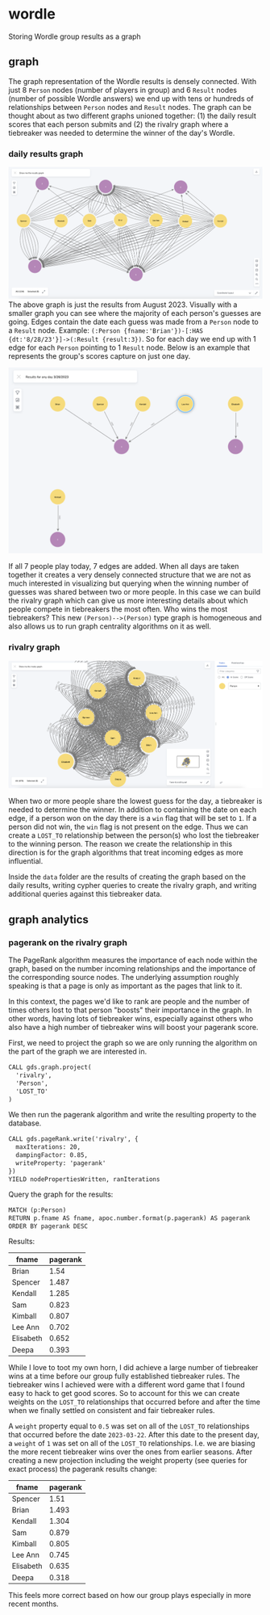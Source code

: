 # wordle

Storing Wordle group results as a graph

## graph

The graph representation of the Wordle results is densely connected. With just 8 `Person` nodes (number of players in group) and 6 `Result` nodes (number of possible Wordle answers) we end up with tens or hundreds of relationships between `Person` nodes and `Result` nodes. The graph can be thought about as two different graphs unioned together: (1) the daily result scores that each person submits and (2) the rivalry graph where a tiebreaker was needed to determine the winner of the day's Wordle.

### daily results graph

![image](results_graph_aug.png)
The above graph is just the results from August 2023. Visually with a smaller graph you can see where the majority of each person's guesses are going.
Edges contain the date each guess was made from a `Person` node to a `Result` node. Example: `(:Person {fname:'Brian'})-[:HAS {dt:'8/28/23'}]->(:Result {result:3})`. So for each day we end up with 1 edge for each `Person` pointing to 1 `Result` node. Below is an example that represents the group's scores capture on just one day.

![image](example_day_results.png)

If all 7 people play today, 7 edges are added. When all days are taken together it creates a very densely connected structure that we are not as much interested in visualizing but querying when the winning number of guesses was shared between two or more people. In this case we can build the rivalry graph which can give us more interesting details about which people compete in tiebreakers the most often. Who wins the most tiebreakers? This new `(Person)-->(Person)` type graph is homogeneous and also allows us to run graph centrality algorithms on it as well.

### rivalry graph

![image](rivalry_graph.png)

When two or more people share the lowest guess for the day, a tiebreaker is needed to determine the winner. In addition to containing the date on each edge, if a person won on the day there is a `win` flag that will be set to `1`. If a person did not win, the `win` flag is not present on the edge. Thus we can create a `LOST_TO` relationship between the person(s) who lost the tiebreaker to the winning person. The reason we create the relationship in this direction is for the graph algorithms that treat incoming edges as more influential.

Inside the `data` folder are the results of creating the graph based on the daily results, writing cypher queries to create the rivalry graph, and writing additional queries against this tiebreaker data.

## graph analytics

### pagerank on the rivalry graph

The PageRank algorithm measures the importance of each node within the graph, based on the number incoming relationships and the importance of the corresponding source nodes. The underlying assumption roughly speaking is that a page is only as important as the pages that link to it.

In this context, the pages we'd like to rank are people and the number of times others lost to that person "boosts" their importance in the graph. In other words, having lots of tiebreaker wins, especially against others who also have a high number of tiebreaker wins will boost your pagerank score.

First, we need to project the graph so we are only running the algorithm on the part of the graph we are interested in.

```
CALL gds.graph.project(
  'rivalry',
  'Person',
  'LOST_TO'
)
```

We then run the pagerank algorithm and write the resulting property to the database.

```
CALL gds.pageRank.write('rivalry', {
  maxIterations: 20,
  dampingFactor: 0.85,
  writeProperty: 'pagerank'
})
YIELD nodePropertiesWritten, ranIterations
```

Query the graph for the results:

```
MATCH (p:Person) 
RETURN p.fname AS fname, apoc.number.format(p.pagerank) AS pagerank
ORDER BY pagerank DESC
```

Results:

| fname    | pagerank  |
| ---------| -------
| Brian    | 1.54 |
| Spencer  | 1.487 |
| Kendall  | 1.285   |
| Sam      | 0.823 |
| Kimball  | 0.807  |
| Lee Ann  | 0.702  |
| Elisabeth| 0.652 |
| Deepa    | 0.393  |

While I love to toot my own horn, I did achieve a large number of tiebreaker wins at a time before our group fully established tiebreaker rules. The tiebreaker wins I achieved were with a different word game that I found easy to hack to get good scores. So to account for this we can create weights on the `LOST_TO` relationships that occurred before and after the time when we finally settled on consistent and fair tiebreaker rules.

A `weight` property equal to `0.5` was set on all of the `LOST_TO` relationships that occurred before the date `2023-03-22`. After this date to the present day, a `weight` of `1` was set on all of the `LOST_TO` relationships. I.e. we are biasing the more recent tiebreaker wins over the ones from earlier seasons. After creating a new projection including the weight property (see queries for exact process) the pagerank results change:

| fname    | pagerank  |
| ---------| -------
| Spencer    | 1.51 |
| Brian  | 1.493 |
| Kendall  | 1.304   |
| Sam      | 0.879 |
| Kimball  | 0.805  |
| Lee Ann  | 0.745  |
| Elisabeth| 0.635 |
| Deepa    | 0.318  |

This feels more correct based on how our group plays especially in more recent months.
